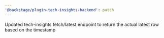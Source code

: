 ```yaml
---
'@backstage/plugin-tech-insights-backend': patch
---
```


Updated tech-insights fetch/latest endpoint to return the actual latest row based on the timestamp
